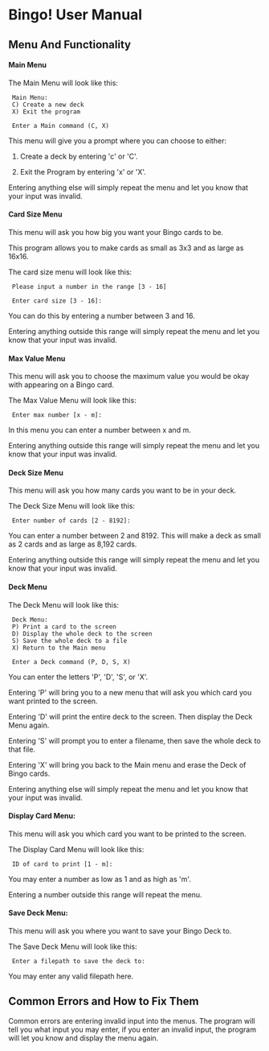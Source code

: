 # Bingo! User Manual

## Menu And Functionality

#### Main Menu
The Main Menu will look like this:

     Main Menu:
     C) Create a new deck
     X) Exit the program

     Enter a Main command (C, X)

This menu will give you a prompt where you can choose to either:

1. Create a deck by entering 'c' or 'C'.

2. Exit the Program by entering 'x' or 'X'.

Entering anything else will simply repeat the menu and let you know that your input was invalid.

#### Card Size Menu
This menu will ask you how big you want your Bingo cards to be.

This program allows you to make cards as small as 3x3 and as large as 16x16.

The card size menu will look like this:

     Please input a number in the range [3 - 16]

     Enter card size [3 - 16]:

You can do this by entering a number between 3 and 16.

Entering anything outside this range will simply repeat the menu and let you know that your input was invalid.

#### Max Value Menu
This menu will ask you to choose the maximum value you would be okay with appearing on a Bingo card.

The Max Value Menu will look like this:

     Enter max number [x - m]:

In this menu you can enter a number between x and m.

Entering anything outside this range will simply repeat the menu and let you know that your input was invalid.

#### Deck Size Menu
This menu will ask you how many cards you want to be in your deck.

The Deck Size Menu will look like this:

     Enter number of cards [2 - 8192]:

You can enter a number between 2 and 8192. This will make a deck as small as 2 cards and as large as 8,192 cards.

Entering anything outside this range will simply repeat the menu and let you know that your input was invalid.

#### Deck Menu
The Deck Menu will look like this:

     Deck Menu:
     P) Print a card to the screen
     D) Display the whole deck to the screen
     S) Save the whole deck to a file
     X) Return to the Main menu

     Enter a Deck command (P, D, S, X)

You can enter the letters 'P', 'D', 'S', or 'X'.

Entering 'P' will bring you to a new menu that will ask you which card you want printed to the screen.

Entering 'D' will print the entire deck to the screen. Then display the Deck Menu again.

Entering 'S' will prompt you to enter a filename, then save the whole deck to that file.

Entering 'X' will bring you back to the Main menu and erase the Deck of Bingo cards.

Entering anything else will simply repeat the menu and let you know that your input was invalid.

#### Display Card Menu:
This menu will ask you which card you want to be printed to the screen.

The Display Card Menu will look like this:

     ID of card to print [1 - m]:

You may enter a number as low as 1 and as high as 'm'.

Entering a number outside this range will repeat the menu.

#### Save Deck Menu:
This menu will ask you where you want to save your Bingo Deck to.

The Save Deck Menu will look like this:

     Enter a filepath to save the deck to:

You may enter any valid filepath here.

## Common Errors and How to Fix Them

Common errors are entering invalid input into the menus.
The program will tell you what input you may enter, 
if you enter an invalid input, the program will let you know and display the menu again.

